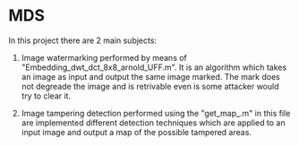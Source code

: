 # MDS

In this project there are 2 main subjects:

1) Image watermarking performed by means of "Embedding_dwt_dct_8x8_arnold_UFF.m". It is an algorithm which takes an image as input and 
output the same image marked. The mark does not degreade the image and is retrivable even is some attacker would try to clear it.

2) Image tampering detection performed using the "get_map_.m" in this file are implemented different detection techniques which are
applied to an input image and output a map of the possible tampered areas.


